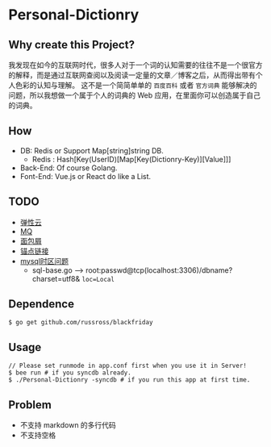 # Personal-Dictionry

## Why create this Project?

我发现在如今的互联网时代，很多人对于一个词的认知需要的往往不是一个很官方的解释，而是通过互联网查阅以及阅读一定量的文章／博客之后，从而得出带有个人色彩的认知与理解。
这不是一个简简单单的 `百度百科` 或者 `官方词典` 能够解决的问题，所以我想做一个属于个人的词典的 Web 应用，在里面你可以创造属于自己的词典。

## How

- DB: Redis or Support Map[string]string DB.
    + Redis : Hash[Key(UserID)[Map[Key(Dictionry-Key)][Value]]]
- Back-End: Of course Golang.
- Font-End: Vue.js or React do like a List.

## TODO

- [弹性云](http://www.shujuba.net/help/help.asp)
- [MQ](http://baike.baidu.com/link?url=_oODT10riIrKTGHD3evOZNNg5SOHpxTf_KKkstiavuHmXUY9Fkvz0_nDH599K49yxEll1FVtSXeclScPJ76fVHY49WfPxeHwfoju5sZqNc_)
- [面包屑](http://baike.baidu.com/link?url=rM6FBTTTRKhNcn5JgAjD2ctjbew9xXM6JGh4MPxHlwyWz8oOLjJy_ZfKleYzHs93TTY_ss6Z5P7QUUPr0wzbtq)
- [锚点链接]()
- [mysql时区问题]()
    + sql-base.go --> root:passwd@tcp(localhost:3306)/dbname?charset=utf8& `loc=Local`

## Dependence

```
$ go get github.com/russross/blackfriday
```

## Usage

```
// Please set runmode in app.conf first when you use it in Server!
$ bee run # if you syncdb already.
$ ./Personal-Dictionry -syncdb # if you run this app at first time.
```

## Problem

- 不支持 markdown 的多行代码
- 不支持空格